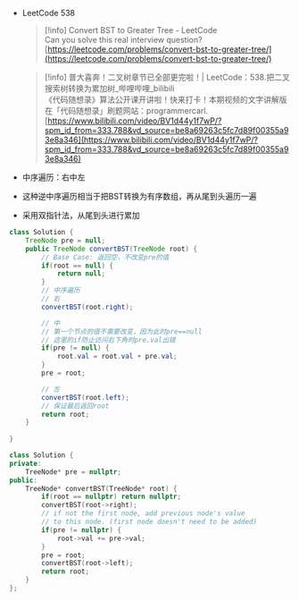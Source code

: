 - LeetCode 538
    
    > [!info] Convert BST to Greater Tree - LeetCode  
    > Can you solve this real interview question?  
    > [https://leetcode.com/problems/convert-bst-to-greater-tree/](https://leetcode.com/problems/convert-bst-to-greater-tree/)  
    
    > [!info] 普大喜奔！二叉树章节已全部更完啦！| LeetCode：538.把二叉搜索树转换为累加树_哔哩哔哩_bilibili  
    > 《代码随想录》算法公开课开讲啦！快来打卡！本期视频的文字讲解版在「代码随想录」刷题网站：programmercarl.  
    > [https://www.bilibili.com/video/BV1d44y1f7wP/?spm_id_from=333.788&vd_source=be8a69263c5fc7d89f00355a93e8a346](https://www.bilibili.com/video/BV1d44y1f7wP/?spm_id_from=333.788&vd_source=be8a69263c5fc7d89f00355a93e8a346)  
    
- 中序遍历：右中左
- 这种逆中序遍历相当于把BST转换为有序数组，再从尾到头遍历一遍
- 采用双指针法，从尾到头进行累加

```Java
class Solution {
    TreeNode pre = null;
    public TreeNode convertBST(TreeNode root) {
        // Base Case: 返回空，不改变pre的值
        if(root == null) {
            return null;
        }
        // 中序遍历
        // 右
        convertBST(root.right);

        // 中
        // 第一个节点的值不需要改变，因为此时pre==null
        // 这里的if防止访问右下角时pre.val出错
        if(pre != null) {
            root.val = root.val + pre.val;
        }
        pre = root;

        // 左
        convertBST(root.left);
        // 保证最后返回root
        return root;
    }
    
}
```

```C++
class Solution {
private:
    TreeNode* pre = nullptr;
public:
    TreeNode* convertBST(TreeNode* root) {
        if(root == nullptr) return nullptr;
        convertBST(root->right);
        // if not the first node, add previous node's value
        // to this node. (first node doesn't need to be added)
        if(pre != nullptr) {
            root->val += pre->val;
        }
        pre = root;
        convertBST(root->left);
        return root;
    }
};
```